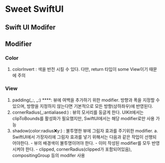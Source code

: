 # Sweet SwiftUI

## Swift UI Modifer

## Modifier

### Color

1. colorInvert : 색을 반전 시킬 수 있다. 다만, return 타입이 some View이기 때문에 주의

### View

1. padding(_:, _:) ****: 뷰에 여백을 추가하기 위한 modifier. 방향과 폭을 지정할 수 있으며, 방향을 지정하지 않는다면 기본적으로 모든 방향(상하좌우)에 반영된다.
2. cornerRadius(_:antialiased:) : 뷰의 모서리를 둥글게 한다. UIKit에서는 clipToBounds를 활성화가 필요했지만, SwiftUI에서는 해당 modifier로만 사용 가능
3. shadow(color:radius:x:y:) : 불투명한 뷰에 그림자 효과를 주기위한 modifier. 
    a. SwiftUI에서 가장자리에 그림자 효과를 넣기 위해서는 다음과 같은 작업이 선행되어야한다.
        - 뷰의 배경색이 불투명이어야 한다.
        - 이미 작성된 modifier를 모두 반영 시켜야 한다.
            - clipped, cornerRadius(clipped가 포함되어있음), compositingGroup 등의 modifer 사용
